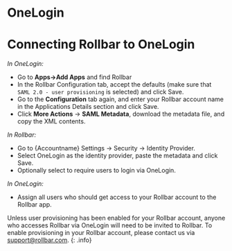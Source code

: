 # OneLogin

# Connecting Rollbar to OneLogin

_In OneLogin:_

* Go to **Apps->Add Apps**  and find Rollbar
* In the Rollbar Configuration tab, accept the defaults (make sure that `SAML 2.0 - user provisioning` is selected) and click Save.
* Go to the **Configuration** tab again, and enter your Rollbar account name in the Applications Details section and click Save.
* Click **More Actions** -> **SAML Metadata**, download the metadata file, and copy the XML contents.


_In Rollbar:_

* Go to {Accountname} Settings -> Security -> Identity Provider.
* Select OneLogin as the identity provider, paste the metadata and click Save.
* Optionally select to require users to login via OneLogin.

_In OneLogin:_

* Assign all users who should get access to your Rollbar account to the Rollbar app.

Unless user provisioning has been enabled for your Rollbar account, anyone who accesses Rollbar via OneLogin will need to be invited to Rollbar.  To enable provisioning in your Rollbar account, please contact us via <a href="mailto:support@rollbar.com">support@rollbar.com</a>.
{: .info}
